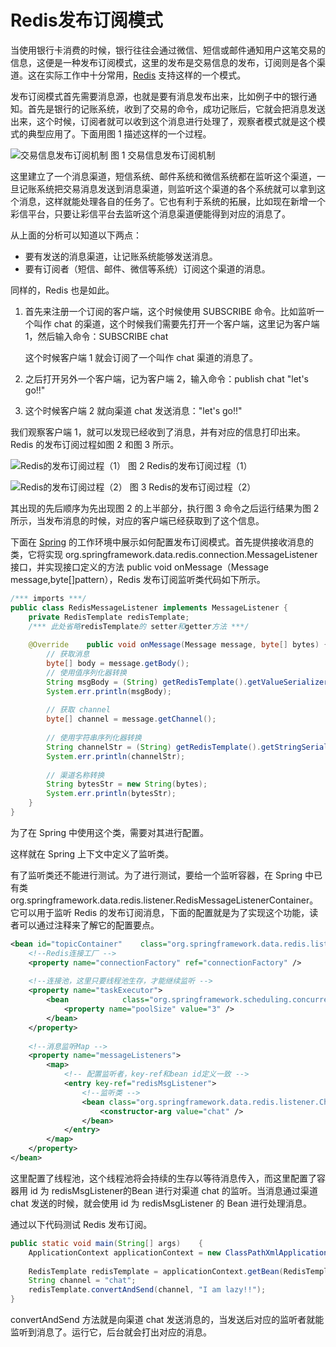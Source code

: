 # Redis发布订阅模式

当使用银行卡消费的时候，银行往往会通过微信、短信或邮件通知用户这笔交易的信息，这便是一种发布订阅模式，这里的发布是交易信息的发布，订阅则是各个渠道。这在实际工作中十分常用，[Redis](http://c.biancheng.net/redis/) 支持这样的一个模式。

发布订阅模式首先需要消息源，也就是要有消息发布出来，比如例子中的银行通知。首先是银行的记账系统，收到了交易的命令，成功记账后，它就会把消息发送出来，这个时候，订阅者就可以收到这个消息进行处理了，观察者模式就是这个模式的典型应用了。下面用图 1 描述这样的一个过程。

![交易信息发布订阅机制](http://c.biancheng.net/uploads/allimg/190724/5-1ZH41G155920.png)
图 1 交易信息发布订阅机制


这里建立了一个消息渠道，短信系统、邮件系统和微信系统都在监听这个渠道，一旦记账系统把交易消息发送到消息渠道，则监听这个渠道的各个系统就可以拿到这个消息，这样就能处理各自的任务了。它也有利于系统的拓展，比如现在新增一个彩信平台，只要让彩信平台去监听这个消息渠道便能得到对应的消息了。

从上面的分析可以知道以下两点：

- 要有发送的消息渠道，让记账系统能够发送消息。
- 要有订阅者（短信、邮件、微信等系统）订阅这个渠道的消息。


同样的，Redis 也是如此。

1. 首先来注册一个订阅的客户端，这个时候使用 SUBSCRIBE 命令。比如监听一个叫作 chat 的渠道，这个时候我们需要先打开一个客户端，这里记为客户端 1，然后输入命令：SUBSCRIBE chat

   这个时候客户端 1 就会订阅了一个叫作 chat 渠道的消息了。

2. 之后打开另外一个客户端，记为客户端 2，输入命令：publish chat "let's go!!"

3. 这个时候客户端 2 就向渠道 chat 发送消息："let's go!!"

我们观察客户端 1，就可以发现已经收到了消息，并有对应的信息打印出来。Redis 的发布订阅过程如图 2 和图 3 所示。

![Redis的发布订阅过程（1）](http://c.biancheng.net/uploads/allimg/190724/5-1ZH41K64TJ.PNG)
图 2 Redis的发布订阅过程（1）

![Redis的发布订阅过程（2）](http://c.biancheng.net/uploads/allimg/190724/5-1ZH41KGH37.PNG)
图 3 Redis的发布订阅过程（2）


其出现的先后顺序为先出现图 2 的上半部分，执行图 3 命令之后运行结果为图 2 所示，当发布消息的时候，对应的客户端已经获取到了这个信息。

下面在 [Spring](http://c.biancheng.net/spring/) 的工作环境中展示如何配置发布订阅模式。首先提供接收消息的类，它将实现 org.springframework.data.redis.connection.MessageListener 接口，并实现接口定义的方法 public void onMessage（Message message,byte[]pattern），Redis 发布订阅监听类代码如下所示。

```java
/*** imports ***/
public class RedisMessageListener implements MessageListener {    
    private RedisTemplate redisTemplate;    
    /*** 此处省略redisTemplate的 setter和getter方法 ***/    
    
    @Override    public void onMessage(Message message, byte[] bytes) {        
        // 获取消息        
        byte[] body = message.getBody();        
        // 使用值序列化器转换        
        String msgBody = (String) getRedisTemplate().getValueSerializer().deserialize(body);        
        System.err.println(msgBody);        
        
        // 获取 channel        
        byte[] channel = message.getChannel();        
        
        // 使用字符串序列化器转换        
        String channelStr = (String) getRedisTemplate().getStringSerializer().deserialize(channel);        
        System.err.println(channelStr);        
        
        // 渠道名称转换        
        String bytesStr = new String(bytes);        
        System.err.println(bytesStr);    
    }
}
```

为了在 Spring 中使用这个类，需要对其进行配置。

<bean id="redisMsgListener" class="com.redis.listener.RedisMessageListener">
  <property name="redisTemplate" ref="redisTemplate"/>
</bean>

这样就在 Spring 上下文中定义了监听类。

有了监听类还不能进行测试。为了进行测试，要给一个监听容器，在 Spring 中已有类 org.springframework.data.redis.listener.RedisMessageListenerContainer。它可以用于监听 Redis 的发布订阅消息，下面的配置就是为了实现这个功能，读者可以通过注释来了解它的配置要点。

```xml
<bean id="topicContainer"    class="org.springframework.data.redis.listener.RedisMessageListenerContainer" destroy-method="destroy">    
    <!--Redis连接工厂 -->    
    <property name="connectionFactory" ref="connectionFactory" />    
    
    <!--连接池，这里只要线程池生存，才能继续监听 -->    
    <property name="taskExecutor">        
        <bean            class="org.springframework.scheduling.concurrent.ThreadPoolTaskScheduler">            
            <property name="poolSize" value="3" />        
        </bean>    
    </property>    
    
    <!--消息监听Map -->    
    <property name="messageListeners">        
        <map>            
            <!-- 配置监听者，key-ref和bean id定义一致 -->            
            <entry key-ref="redisMsgListener">                
                <!--监听类 -->                
                <bean class="org.springframework.data.redis.listener.ChannelTopic">                    
                    <constructor-arg value="chat" />                
                </bean>            
            </entry>        
        </map>    
    </property>
</bean>
```

这里配置了线程池，这个线程池将会持续的生存以等待消息传入，而这里配置了容器用 id 为 redisMsgListener的Bean 进行对渠道 chat 的监听。当消息通过渠道 chat 发送的时候，就会使用 id 为 redisMsgListener 的 Bean 进行处理消息。

通过以下代码测试 Redis 发布订阅。

```java
public static void main(String[] args)    {    
    ApplicationContext applicationContext = new ClassPathXmlApplicationContext("applicationContext.xml");    
    
    RedisTemplate redisTemplate = applicationContext.getBean(RedisTemplate.class);    
    String channel = "chat";    
    redisTemplate.convertAndSend(channel, "I am lazy!!");
}
```

convertAndSend 方法就是向渠道 chat 发送消息的，当发送后对应的监听者就能监听到消息了。运行它，后台就会打出对应的消息。
